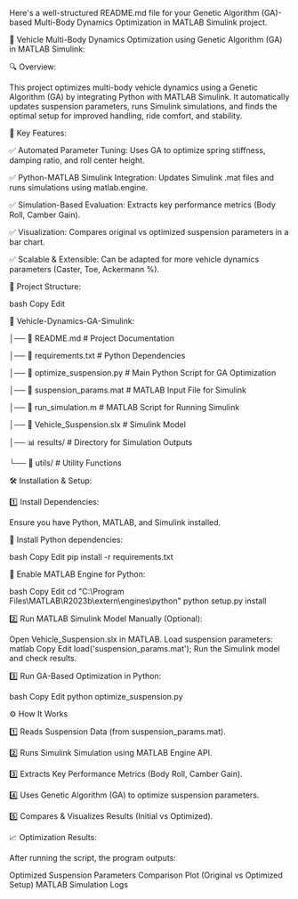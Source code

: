 
Here's a well-structured README.md file for your Genetic Algorithm (GA)-based Multi-Body Dynamics Optimization in MATLAB Simulink project.

🚗 Vehicle Multi-Body Dynamics Optimization using Genetic Algorithm (GA) in MATLAB Simulink:

🔍 Overview:

This project optimizes multi-body vehicle dynamics using a Genetic Algorithm (GA) by integrating Python with MATLAB Simulink. It automatically updates suspension parameters, runs Simulink simulations, and finds the optimal setup for improved handling, ride comfort, and stability.

📌 Key Features:

✅ Automated Parameter Tuning: Uses GA to optimize spring stiffness, damping ratio, and roll center height.

✅ Python-MATLAB Simulink Integration: Updates Simulink .mat files and runs simulations using matlab.engine.

✅ Simulation-Based Evaluation: Extracts key performance metrics (Body Roll, Camber Gain).

✅ Visualization: Compares original vs optimized suspension parameters in a bar chart.

✅ Scalable & Extensible: Can be adapted for more vehicle dynamics parameters (Caster, Toe, Ackermann %).

📁 Project Structure:

bash
Copy
Edit

📂 Vehicle-Dynamics-GA-Simulink:

│── 📜 README.md              # Project Documentation

│── 📜 requirements.txt       # Python Dependencies

│── 📜 optimize_suspension.py # Main Python Script for GA Optimization

│── 📜 suspension_params.mat  # MATLAB Input File for Simulink

│── 📜 run_simulation.m       # MATLAB Script for Running Simulink

│── 📜 Vehicle_Suspension.slx # Simulink Model

│── 📊 results/               # Directory for Simulation Outputs

└── 📂 utils/                 # Utility Functions

🛠️ Installation & Setup:

1️⃣ Install Dependencies:

Ensure you have Python, MATLAB, and Simulink installed.

🔹 Install Python dependencies:

bash
Copy
Edit
pip install -r requirements.txt

🔹 Enable MATLAB Engine for Python:

bash
Copy
Edit
cd "C:\Program Files\MATLAB\R2023b\extern\engines\python"
python setup.py install

2️⃣ Run MATLAB Simulink Model Manually (Optional):

Open Vehicle_Suspension.slx in MATLAB.
Load suspension parameters:
matlab
Copy
Edit
load('suspension_params.mat');
Run the Simulink model and check results.

3️⃣ Run GA-Based Optimization in Python:

bash
Copy
Edit
python optimize_suspension.py

⚙️ How It Works

1️⃣ Reads Suspension Data (from suspension_params.mat).

2️⃣ Runs Simulink Simulation using MATLAB Engine API.

3️⃣ Extracts Key Performance Metrics (Body Roll, Camber Gain).

4️⃣ Uses Genetic Algorithm (GA) to optimize suspension parameters.

5️⃣ Compares & Visualizes Results (Initial vs Optimized).


📈 Optimization Results:

After running the script, the program outputs:

Optimized Suspension Parameters
Comparison Plot (Original vs Optimized Setup)
MATLAB Simulation Logs
